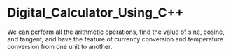 # Digital_Calculator_Using_C++
We can perform all the arithmetic operations, find the value of sine, cosine, and tangent, and have the feature of currency conversion and temperature conversion from one unit to another.
